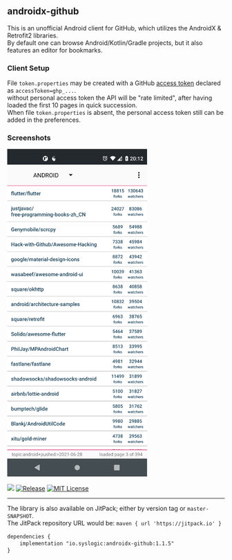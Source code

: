 ## androidx-github

This is an unofficial Android client for GitHub, which utilizes the AndroidX & Retrofit2 libraries.<br/>
By default one can browse Android/Kotlin/Gradle projects, but it also features an editor for bookmarks.

### Client Setup

File `token.properties` may be created with a GitHub [access token](https://github.com/settings/tokens) declared as `accessToken=ghp_...`.<br/>
without personal access token the API will be "rate limited", after having loaded the first 10 pages in quick succession.<br/>
When file `token.properties` is absent, the personal access token still can be added in the preferences.

### Screenshots

![Repositories](screenshots/repositories_30.png?raw=true&sanitize=true "Repositories")<!-- @IGNORE PREVIOUS: link -->


[![](https://jitci.com/gh/syslogic/androidx-github/svg)](https://jitci.com/gh/syslogic/androidx-github) [![Release](https://jitpack.io/v/syslogic/androidx-github.svg)](https://jitpack.io/#io.syslogic/androidx-github)
[![MIT License](https://img.shields.io/github/license/syslogic/androidx-github)](https://github.com/syslogic/androidx-github/blob/master/LICENSE)

 ---

The library is also available on JitPack; either by version tag or `master-SNAPSHOT`.<br/>
The JitPack repository URL would be: `maven { url 'https://jitpack.io' }`

    dependencies {
        implementation "io.syslogic:androidx-github:1.1.5"
    }
